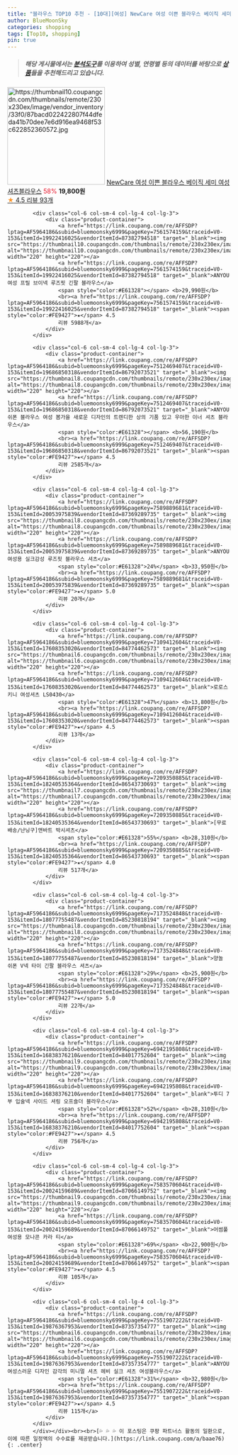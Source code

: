 ```yaml
---
title: "블라우스 TOP10 추천 - [10대][여성] NewCare 여성 이쁜 블라우스 베이직 세미 여성 셔츠블라우스"
author: BlueMoonSky
categories: shopping
tags: [Top10, shopping]
pin: true
---
```


> ##### 해당 게시물에서는 [**분석도구**](https://itemscout.io/)를 이용하여 **성별**, **연령별** 등의 데이터를 바탕으로 [**상품**](https://link.coupang.com/a/baae76)들을 추천해드리고 있습니다.
<div class="container"><div class="row">
            <div class="col-6 col-sm-4 col-lg-4 col-lg-3">
                <div class="product-container">
                    <a href="https://link.coupang.com/re/AFFSDP?lptag=AF5964186&subid=bluemoonsky6999&pageKey=6305584537&traceid=V0-153&itemId=13060838559&vendorItemId=86690812665" target="_blank"><img src="https://thumbnail10.coupangcdn.com/thumbnails/remote/230x230ex/image/vendor_inventory/33f0/87bacd022422807f44dfeda41b70dee7e6d916ea9468f53c622852360572.jpg" alt="https://thumbnail10.coupangcdn.com/thumbnails/remote/230x230ex/image/vendor_inventory/33f0/87bacd022422807f44dfeda41b70dee7e6d916ea9468f53c622852360572.jpg" width="220" height="220"></a>
                    <a href="https://link.coupang.com/re/AFFSDP?lptag=AF5964186&subid=bluemoonsky6999&pageKey=6305584537&traceid=V0-153&itemId=13060838559&vendorItemId=86690812665" target="_blank">NewCare 여성 이쁜 블라우스 베이직 세미 여성 셔츠블라우스</a>
                    <span style="color:#E61328">58%</span> <b>19,800원</b>
                    <br><a href="https://link.coupang.com/re/AFFSDP?lptag=AF5964186&subid=bluemoonsky6999&pageKey=6305584537&traceid=V0-153&itemId=13060838559&vendorItemId=86690812665" target="_blank"><span style="color:#FE9427">★</span> 4.5
                    리뷰 93개</a>
                </div>
            </div>
            
            <div class="col-6 col-sm-4 col-lg-4 col-lg-3">
                <div class="product-container">
                    <a href="https://link.coupang.com/re/AFFSDP?lptag=AF5964186&subid=bluemoonsky6999&pageKey=7561574159&traceid=V0-153&itemId=19922416025&vendorItemId=87382794518" target="_blank"><img src="https://thumbnail10.coupangcdn.com/thumbnails/remote/230x230ex/image/vendor_inventory/9544/37c96c1edfb7b4bfcba0b729449d19583fa4dfdd9d4d5fcf8488c6f58e5b.jpeg" alt="https://thumbnail10.coupangcdn.com/thumbnails/remote/230x230ex/image/vendor_inventory/9544/37c96c1edfb7b4bfcba0b729449d19583fa4dfdd9d4d5fcf8488c6f58e5b.jpeg" width="220" height="220"></a>
                    <a href="https://link.coupang.com/re/AFFSDP?lptag=AF5964186&subid=bluemoonsky6999&pageKey=7561574159&traceid=V0-153&itemId=19922416025&vendorItemId=87382794518" target="_blank">ANYOU여성 프릴 브이넥 루즈핏 긴팔 블라우스</a>
                    <span style="color:#E61328"></span> <b>29,990원</b>
                    <br><a href="https://link.coupang.com/re/AFFSDP?lptag=AF5964186&subid=bluemoonsky6999&pageKey=7561574159&traceid=V0-153&itemId=19922416025&vendorItemId=87382794518" target="_blank"><span style="color:#FE9427">★</span> 4.5
                    리뷰 5988개</a>
                </div>
            </div>
            
            <div class="col-6 col-sm-4 col-lg-4 col-lg-3">
                <div class="product-container">
                    <a href="https://link.coupang.com/re/AFFSDP?lptag=AF5964186&subid=bluemoonsky6999&pageKey=7512469407&traceid=V0-153&itemId=19686850318&vendorItemId=86792073521" target="_blank"><img src="https://thumbnail8.coupangcdn.com/thumbnails/remote/230x230ex/image/vendor_inventory/5779/1eeccd3939057b802e85076d521787a7b0d91ac03f6fbb1c25522cda5a0c.jpeg" alt="https://thumbnail8.coupangcdn.com/thumbnails/remote/230x230ex/image/vendor_inventory/5779/1eeccd3939057b802e85076d521787a7b0d91ac03f6fbb1c25522cda5a0c.jpeg" width="220" height="220"></a>
                    <a href="https://link.coupang.com/re/AFFSDP?lptag=AF5964186&subid=bluemoonsky6999&pageKey=7512469407&traceid=V0-153&itemId=19686850318&vendorItemId=86792073521" target="_blank">ANYOU 쉬폰 블라우스 여성 봄가을 새로운 디자인의 트렌디한 상의 기품 있고 우아한 이너 셔츠 블라우스</a>
                    <span style="color:#E61328"></span> <b>56,190원</b>
                    <br><a href="https://link.coupang.com/re/AFFSDP?lptag=AF5964186&subid=bluemoonsky6999&pageKey=7512469407&traceid=V0-153&itemId=19686850318&vendorItemId=86792073521" target="_blank"><span style="color:#FE9427">★</span> 4.5
                    리뷰 2585개</a>
                </div>
            </div>
            
            <div class="col-6 col-sm-4 col-lg-4 col-lg-3">
                <div class="product-container">
                    <a href="https://link.coupang.com/re/AFFSDP?lptag=AF5964186&subid=bluemoonsky6999&pageKey=7589889681&traceid=V0-153&itemId=20053975839&vendorItemId=87369289735" target="_blank"><img src="https://thumbnail8.coupangcdn.com/thumbnails/remote/230x230ex/image/vendor_inventory/4406/374b7601ee375b55e3460d1c0a9ed400b1cf04366c0c636b33ce50e5a97d.jpg" alt="https://thumbnail8.coupangcdn.com/thumbnails/remote/230x230ex/image/vendor_inventory/4406/374b7601ee375b55e3460d1c0a9ed400b1cf04366c0c636b33ce50e5a97d.jpg" width="220" height="220"></a>
                    <a href="https://link.coupang.com/re/AFFSDP?lptag=AF5964186&subid=bluemoonsky6999&pageKey=7589889681&traceid=V0-153&itemId=20053975839&vendorItemId=87369289735" target="_blank">ANYOU 여성용 실크감성 루즈핏 블라우스 셔츠</a>
                    <span style="color:#E61328">24%</span> <b>33,950원</b>
                    <br><a href="https://link.coupang.com/re/AFFSDP?lptag=AF5964186&subid=bluemoonsky6999&pageKey=7589889681&traceid=V0-153&itemId=20053975839&vendorItemId=87369289735" target="_blank"><span style="color:#FE9427">★</span> 5.0
                    리뷰 20개</a>
                </div>
            </div>
            
            <div class="col-6 col-sm-4 col-lg-4 col-lg-3">
                <div class="product-container">
                    <a href="https://link.coupang.com/re/AFFSDP?lptag=AF5964186&subid=bluemoonsky6999&pageKey=7109412604&traceid=V0-153&itemId=17608353020&vendorItemId=84774462573" target="_blank"><img src="https://thumbnail6.coupangcdn.com/thumbnails/remote/230x230ex/image/vendor_inventory/4890/a10a45d80ac7f2c7a63887e93bde3f996e01ce8e8c2f14d8a1f1410b52bf.jpg" alt="https://thumbnail6.coupangcdn.com/thumbnails/remote/230x230ex/image/vendor_inventory/4890/a10a45d80ac7f2c7a63887e93bde3f996e01ce8e8c2f14d8a1f1410b52bf.jpg" width="220" height="220"></a>
                    <a href="https://link.coupang.com/re/AFFSDP?lptag=AF5964186&subid=bluemoonsky6999&pageKey=7109412604&traceid=V0-153&itemId=17608353020&vendorItemId=84774462573" target="_blank">로로스키니 여성셔츠 LS0430</a>
                    <span style="color:#E61328">47%</span> <b>13,800원</b>
                    <br><a href="https://link.coupang.com/re/AFFSDP?lptag=AF5964186&subid=bluemoonsky6999&pageKey=7109412604&traceid=V0-153&itemId=17608353020&vendorItemId=84774462573" target="_blank"><span style="color:#FE9427">★</span> 4.5
                    리뷰 13개</a>
                </div>
            </div>
            
            <div class="col-6 col-sm-4 col-lg-4 col-lg-3">
                <div class="product-container">
                    <a href="https://link.coupang.com/re/AFFSDP?lptag=AF5964186&subid=bluemoonsky6999&pageKey=7209350885&traceid=V0-153&itemId=18240535364&vendorItemId=86543730693" target="_blank"><img src="https://thumbnail7.coupangcdn.com/thumbnails/remote/230x230ex/image/vendor_inventory/51cf/99aae6bafdbca77cf71ddfa9a8966340b2bf95bcdf31f02a5bd18cb072d0.jpg" alt="https://thumbnail7.coupangcdn.com/thumbnails/remote/230x230ex/image/vendor_inventory/51cf/99aae6bafdbca77cf71ddfa9a8966340b2bf95bcdf31f02a5bd18cb072d0.jpg" width="220" height="220"></a>
                    <a href="https://link.coupang.com/re/AFFSDP?lptag=AF5964186&subid=bluemoonsky6999&pageKey=7209350885&traceid=V0-153&itemId=18240535364&vendorItemId=86543730693" target="_blank">[무료배송/난닝구]앤바트 박시셔츠</a>
                    <span style="color:#E61328">55%</span> <b>28,310원</b>
                    <br><a href="https://link.coupang.com/re/AFFSDP?lptag=AF5964186&subid=bluemoonsky6999&pageKey=7209350885&traceid=V0-153&itemId=18240535364&vendorItemId=86543730693" target="_blank"><span style="color:#FE9427">★</span> 4.0
                    리뷰 517개</a>
                </div>
            </div>
            
            <div class="col-6 col-sm-4 col-lg-4 col-lg-3">
                <div class="product-container">
                    <a href="https://link.coupang.com/re/AFFSDP?lptag=AF5964186&subid=bluemoonsky6999&pageKey=7173524848&traceid=V0-153&itemId=18077755487&vendorItemId=85230818194" target="_blank"><img src="https://thumbnail8.coupangcdn.com/thumbnails/remote/230x230ex/image/vendor_inventory/6c29/e11e8651f43b9ecf246c3288798f94d531c3fd46b90d0bed213b37fcd301.jpg" alt="https://thumbnail8.coupangcdn.com/thumbnails/remote/230x230ex/image/vendor_inventory/6c29/e11e8651f43b9ecf246c3288798f94d531c3fd46b90d0bed213b37fcd301.jpg" width="220" height="220"></a>
                    <a href="https://link.coupang.com/re/AFFSDP?lptag=AF5964186&subid=bluemoonsky6999&pageKey=7173524848&traceid=V0-153&itemId=18077755487&vendorItemId=85230818194" target="_blank">양놀 쉬폰 V넥 타이 긴팔 블라우스 셔츠</a>
                    <span style="color:#E61328">29%</span> <b>25,900원</b>
                    <br><a href="https://link.coupang.com/re/AFFSDP?lptag=AF5964186&subid=bluemoonsky6999&pageKey=7173524848&traceid=V0-153&itemId=18077755487&vendorItemId=85230818194" target="_blank"><span style="color:#FE9427">★</span> 5.0
                    리뷰 22개</a>
                </div>
            </div>
            
            <div class="col-6 col-sm-4 col-lg-4 col-lg-3">
                <div class="product-container">
                    <a href="https://link.coupang.com/re/AFFSDP?lptag=AF5964186&subid=bluemoonsky6999&pageKey=6942195808&traceid=V0-153&itemId=16838376210&vendorItemId=84017752604" target="_blank"><img src="https://thumbnail9.coupangcdn.com/thumbnails/remote/230x230ex/image/vendor_inventory/4cf4/a0d97c8d3675b14b59d4198045d1f75a668f31b0b6959570b1a4260b6075.png" alt="https://thumbnail9.coupangcdn.com/thumbnails/remote/230x230ex/image/vendor_inventory/4cf4/a0d97c8d3675b14b59d4198045d1f75a668f31b0b6959570b1a4260b6075.png" width="220" height="220"></a>
                    <a href="https://link.coupang.com/re/AFFSDP?lptag=AF5964186&subid=bluemoonsky6999&pageKey=6942195808&traceid=V0-153&itemId=16838376210&vendorItemId=84017752604" target="_blank">투디 7부 입술넥 사이드 셔링 오프숄더 블라우스</a>
                    <span style="color:#E61328">52%</span> <b>28,310원</b>
                    <br><a href="https://link.coupang.com/re/AFFSDP?lptag=AF5964186&subid=bluemoonsky6999&pageKey=6942195808&traceid=V0-153&itemId=16838376210&vendorItemId=84017752604" target="_blank"><span style="color:#FE9427">★</span> 4.5
                    리뷰 756개</a>
                </div>
            </div>
            
            <div class="col-6 col-sm-4 col-lg-4 col-lg-3">
                <div class="product-container">
                    <a href="https://link.coupang.com/re/AFFSDP?lptag=AF5964186&subid=bluemoonsky6999&pageKey=7583570604&traceid=V0-153&itemId=20024159689&vendorItemId=87066149752" target="_blank"><img src="https://thumbnail9.coupangcdn.com/thumbnails/remote/230x230ex/image/rs_quotation_api/uzgxpglv/a614b81091fa47049bcd0785f3894318.jpg" alt="https://thumbnail9.coupangcdn.com/thumbnails/remote/230x230ex/image/rs_quotation_api/uzgxpglv/a614b81091fa47049bcd0785f3894318.jpg" width="220" height="220"></a>
                    <a href="https://link.coupang.com/re/AFFSDP?lptag=AF5964186&subid=bluemoonsky6999&pageKey=7583570604&traceid=V0-153&itemId=20024159689&vendorItemId=87066149752" target="_blank">어썸풀 여성용 모나콘 카라 티</a>
                    <span style="color:#E61328">69%</span> <b>22,900원</b>
                    <br><a href="https://link.coupang.com/re/AFFSDP?lptag=AF5964186&subid=bluemoonsky6999&pageKey=7583570604&traceid=V0-153&itemId=20024159689&vendorItemId=87066149752" target="_blank"><span style="color:#FE9427">★</span> 4.5
                    리뷰 105개</a>
                </div>
            </div>
            
            <div class="col-6 col-sm-4 col-lg-4 col-lg-3">
                <div class="product-container">
                    <a href="https://link.coupang.com/re/AFFSDP?lptag=AF5964186&subid=bluemoonsky6999&pageKey=7551907222&traceid=V0-153&itemId=19876367953&vendorItemId=87357354777" target="_blank"><img src="https://thumbnail6.coupangcdn.com/thumbnails/remote/230x230ex/image/vendor_inventory/594b/4955e9425d1826c0fdf41a6aad6ce1cdf4a49b10b80d47344681ad41a2b4.jpg" alt="https://thumbnail6.coupangcdn.com/thumbnails/remote/230x230ex/image/vendor_inventory/594b/4955e9425d1826c0fdf41a6aad6ce1cdf4a49b10b80d47344681ad41a2b4.jpg" width="220" height="220"></a>
                    <a href="https://link.coupang.com/re/AFFSDP?lptag=AF5964186&subid=bluemoonsky6999&pageKey=7551907222&traceid=V0-153&itemId=19876367953&vendorItemId=87357354777" target="_blank">ANYOU 여성스러운 디자인 감각의 미니멀 셔츠 헤비 실크 셔츠 여성블라우스</a>
                    <span style="color:#E61328">31%</span> <b>32,980원</b>
                    <br><a href="https://link.coupang.com/re/AFFSDP?lptag=AF5964186&subid=bluemoonsky6999&pageKey=7551907222&traceid=V0-153&itemId=19876367953&vendorItemId=87357354777" target="_blank"><span style="color:#FE9427">★</span> 4.5
                    리뷰 115개</a>
                </div>
            </div>
            </div></div><br><br>[💦 💦 💦 이 포스팅은 쿠팡 파트너스 활동의 일환으로, 이에 따른 일정액의 수수료를 제공받습니다.](https://link.coupang.com/a/baae76){: .center}